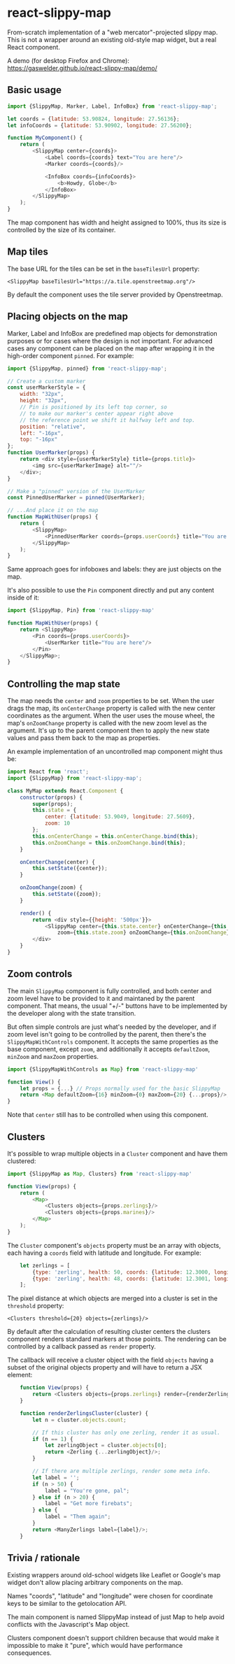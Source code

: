 # react-slippy-map

From-scratch implementation of a "web mercator"-projected slippy map. This is
not a wrapper around an existing old-style map widget, but a real React
component.

A demo (for desktop Firefox and Chrome): https://gaswelder.github.io/react-slippy-map/demo/


## Basic usage

```js
import {SlippyMap, Marker, Label, InfoBox} from 'react-slippy-map';

let coords = {latitude: 53.90824, longitude: 27.56136};
let infoCoords = {latitude: 53.90902, longitude: 27.56200};

function MyComponent() {
	return (
		<SlippyMap center={coords}>
			<Label coords={coords} text="You are here"/>
			<Marker coords={coords}/>

			<InfoBox coords={infoCoords}>
				<b>Howdy, Globe</b>
			</InfoBox>
		</SlippyMap>
	);
}
```

The map component has width and height assigned to 100%, thus its size is
controlled by the size of its container.


## Map tiles

The base URL for the tiles can be set in the `baseTilesUrl` property:

	<SlippyMap baseTilesUrl="https://a.tile.openstreetmap.org"/>

By default the component uses the tile server provided by Openstreetmap.


## Placing objects on the map

Marker, Label and InfoBox are predefined map objects for demonstration purposes
or for cases where the design is not important. For advanced cases any component
can be placed on the map after wrapping it in the high-order component `pinned`.
For example:

```js
import {SlippyMap, pinned} from 'react-slippy-map';

// Create a custom marker
const userMarkerStyle = {
	width: "32px",
	height: "32px",
	// Pin is positioned by its left top corner, so
	// to make our marker's center appear right above
	// the reference point we shift it halfway left and top.
	position: "relative",
	left: "-16px",
	top: "-16px"
};
function UserMarker(props) {
	return <div style={userMarkerStyle} title={props.title}>
		<img src={userMarkerImage} alt=""/>
	</div>;
}

// Make a "pinned" version of the UserMarker
const PinnedUserMarker = pinned(UserMarker);

// ...And place it on the map
function MapWithUser(props) {
	return (
		<SlippyMap>
			<PinnedUserMarker coords={props.userCoords} title="You are here"/>
		</SlippyMap>
	);
}
```

Same approach goes for infoboxes and labels: they are just objects on the map.

It's also possible to use the `Pin` component directly and put any content
inside of it:

```js
import {SlippyMap, Pin} from 'react-slippy-map'

function MapWithUser(props) {
	return <SlippyMap>
		<Pin coords={props.userCoords}>
			<UserMarker title="You are here"/>
		</Pin>
	</SlippyMap>;
}
```


## Controlling the map state

The map needs the `center` and `zoom` properties to be set. When the user drags
the map, its `onCenterChange` property is called with the new center coordinates
as the argument. When the user uses the mouse wheel, the map's `onZoomChange`
property is called with the new zoom level as the argument. It's up to the
parent component then to apply the new state values and pass them back to the
map as properties.

An example implementation of an uncontrolled map component might thus be:

```js
import React from 'react';
import {SlippyMap} from 'react-slippy-map';

class MyMap extends React.Component {
	constructor(props) {
		super(props);
		this.state = {
			center: {latitude: 53.9049, longitude: 27.5609},
			zoom: 10
		};
		this.onCenterChange = this.onCenterChange.bind(this);
		this.onZoomChange = this.onZoomChange.bind(this);
	}

	onCenterChange(center) {
		this.setState({center});
	}

	onZoomChange(zoom) {
		this.setState({zoom});
	}

	render() {
		return <div style={{height: '500px'}}>
			<SlippyMap center={this.state.center} onCenterChange={this.onCenterChange}
				zoom={this.state.zoom} onZoomChange={this.onZoomChange}/>
		</div>
	}
}
```


## Zoom controls

The main `SlippyMap` component is fully controlled, and both center and zoom
level have to be provided to it and maintaned by the parent component. That
means, the usual "+/-" buttons have to be implemented by the developer along
with the state transition.

But often simple controls are just what's needed by the developer, and if zoom
level isn't going to be controlled by the parent, then there's the
`SlippyMapWithControls` component. It accepts the same properties as the base
component, except `zoom`, and additionally it accepts `defaultZoom`, `minZoom`
and `maxZoom` properties.

```js
import {SlippyMapWithControls as Map} from 'react-slippy-map'

function View() {
	let props = {...} // Props normally used for the basic SlippyMap
	return <Map defaultZoom={16} minZoom={0} maxZoom={20} {...props}/>;
}
```

Note that `center` still has to be controlled when using this component.


## Clusters

It's possible to wrap multiple objects in a `Cluster` component and have them
clustered:

```js
import {SlippyMap as Map, Clusters} from 'react-slippy-map'

function View(props) {
	return (
		<Map>
			<Clusters objects={props.zerlings}/>
			<Clusters objects={props.marines}/>
		</Map>
	);
}
```

The `Cluster` component's `objects` property must be an array with objects,
each having a `coords` field with latitude and longitude. For example:

```js
	let zerlings = [
		{type: 'zerling', health: 50, coords: {latitude: 12.3000, longitude: 58.2042}},
		{type: 'zerling', health: 48, coords: {latitude: 12.3001, longitude: 58.2044}}
	];
```

The pixel distance at which objects are merged into a cluster is set in the
`threshold` property:

	<Clusters threshold={20} objects={zerlings}/>

By default after the calculation of resulting cluster centers the clusters
component renders standard markers at those points. The rendering can be
controlled by a callback passed as `render` property.

The callback will receive a cluster object with the field `objects` having a
subset of the original objects property and will have to return a JSX element:

```js
	function View(props) {
		return <Clusters objects={props.zerlings} render={renderZerlingsCluster}/>
	}

	function renderZerlingsCluster(cluster) {
		let n = cluster.objects.count;

		// If this cluster has only one zerling, render it as usual.
		if (n == 1) {
			let zerlingObject = cluster.objects[0];
			return <Zerling {...zerlingObject}/>;
		}

		// If there are multiple zerlings, render some meta info.
		let label = '';
		if (n > 50) {
			label = "You're gone, pal";
		} else if (n > 20) {
			label = "Get more firebats";
		} else {
			label = "Them again";
		}
		return <ManyZerlings label={label}/>;
	}
```


## Trivia / rationale

Existing wrappers around old-school widgets like Leaflet or Google's map widget
don't allow placing arbitrary components on the map.

Names "coords", "latitude" and "longitude" were chosen for coordinate keys to
be similar to the getolocation API.

The main component is named SlippyMap instead of just Map to help avoid
conflicts with the Javascript's Map object.

Clusters component doesn't support children because that would make it
impossible to make it "pure", which would have performance consequences.
